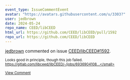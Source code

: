 ```yaml
---
event_type: IssueCommentEvent
avatar: "https://avatars.githubusercontent.com/u/3303?"
user: jedbrown
date: 2024-05-24
repo_name: CEED/libCEED
html_url: https://github.com/CEED/libCEED/pull/1592
repo_url: https://github.com/CEED/libCEED
---
```


<a href='https://github.com/jedbrown' target='_blank'>jedbrown</a> commented on issue <a href='https://github.com/CEED/libCEED/pull/1592' target='_blank'>CEED/libCEED#1592</a>.

<small>Looks good in principle, though this job failed. https://gitlab.com/libceed/libCEED/-/jobs/6936904108...</small>

<a href='https://github.com/CEED/libCEED/pull/1592' target='_blank'>View Comment</a>